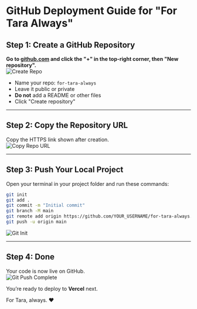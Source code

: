 
# GitHub Deployment Guide for "For Tara Always"

## Step 1: Create a GitHub Repository

**Go to [github.com](https://github.com) and click the "+" in the top-right corner, then "New repository".**  
![Create Repo](./1_github_home_create_repo.png)

- Name your repo: `for-tara-always`
- Leave it public or private
- **Do not** add a README or other files
- Click "Create repository"

---

## Step 2: Copy the Repository URL  
Copy the HTTPS link shown after creation.  
![Copy Repo URL](./3_copy_repo_url.png)

---

## Step 3: Push Your Local Project  
Open your terminal in your project folder and run these commands:

```bash
git init
git add .
git commit -m "Initial commit"
git branch -M main
git remote add origin https://github.com/YOUR_USERNAME/for-tara-always.git
git push -u origin main
```

![Git Init](./4_terminal_git_init.png)

---

## Step 4: Done  
Your code is now live on GitHub.  
![Git Push Complete](./5_git_push_done.png)

You’re ready to deploy to **Vercel** next.

For Tara, always. ❤️
